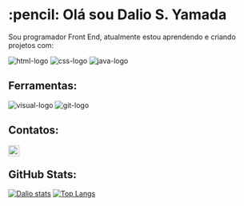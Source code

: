 
<h1>:pencil: Olá sou Dalio S. Yamada </h1> 
<p> Sou programador Front End, atualmente estou aprendendo e criando projetos com: </p>
<div display:"inline_block">
 <img src="https://img.shields.io/badge/HTML5-E34F26?style=for-the-badge&logo=html5&logoColor=white" alt="html-logo" />
 <img src="https://img.shields.io/badge/CSS3-1572B6?style=for-the-badge&logo=css3&logoColor=white" alt="css-logo" />
 <img src="https://img.shields.io/badge/JavaScript-F7DF1E?style=for-the-badge&logo=javascript&logoColor=black" alt="java-logo" />
</div>
<h2>Ferramentas: </h2>
<div display:"inline_block">
 <img src="https://img.shields.io/badge/Visual_Studio-5C2D91?style=for-the-badge&logo=visual%20studio&logoColor=white " alt="visual-logo" />
 <img src="https://img.shields.io/badge/GitHub-100000?style=for-the-badge&logo=github&logoColor=white " alt="git-logo" />
 </div>
 <h2>Contatos: </h2>
 <div display:"inline_block">
  <a href="https://www.linkedin.com/in/dalio-shindi-yamada/" />
    <img align="left" alt="Linkedin" width=22px src="https://github.com/DalioSY/teste/blob/master/assets/Linkedin-icon.png" />
  </a>
  </div>
<br>
<h2>GitHub Stats: </h2>
<div display:"inline_block">
 
[![Dalio stats](https://github-readme-stats.vercel.app/api?username=DalioSY)](https://github.com/anuraghazra/github-readme-stats)
[![Top Langs](https://github-readme-stats.vercel.app/api/top-langs/?username=DalioSY)](https://github.com/anuraghazra/github-readme-stats)
</div>
